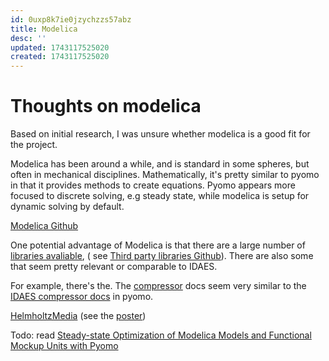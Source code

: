 ```yaml
---
id: 0uxp8k7ie0jzychzzs57abz
title: Modelica
desc: ''
updated: 1743117525020
created: 1743117525020
---
```

# Thoughts on modelica

Based on initial research, I was unsure whether modelica is a good fit for the project.

Modelica has been around a while, and is standard in some spheres, but often in mechanical disciplines. Mathematically, it's pretty similar to pyomo in that it provides methods to create equations. Pyomo appears more focused to discrete solving, e.g steady state, while modelica is setup for dynamic solving by default.

[Modelica Github](https://github.com/modelica)

One potential advantage of Modelica is that there are a large number of [libraries avaliable](https://modelica.org/libraries/), ( see
[Third party libraries Github](https://github.com/modelica-3rdparty)). There are also some that seem pretty relevant or comparable to IDAES.

For example, there's the. The [compressor](https://build.openmodelica.org/Documentation/IDEAS.Fluid.HeatPumps.Compressors.ReciprocatingCompressor.html) docs seem very similar to the [IDAES compressor docs](https://idaes-pse.readthedocs.io/en/2.4.0/reference_guides/model_libraries/generic/unit_models/compressor.html) in pyomo.

[HelmholtzMedia](https://github.com/modelica-3rdparty/HelmholtzMedia) (see the [poster](https://gfzpublic.gfz-potsdam.de/rest/items/item_247376_1/component/file_247375/content))


Todo: read [Steady-state Optimization of Modelica Models and Functional Mockup Units with Pyomo
](https://www.researchgate.net/publication/388094864_Steady-state_Optimization_of_Modelica_Models_and_Functional_Mockup_Units_with_Pyomo)